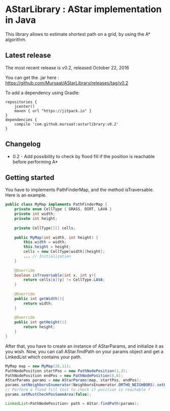 AStarLibrary : AStar implementation in Java
===========================================

This library allows to estimate shortest path on a grid, by using the A\* algorithm.

Latest release
---------------

The most recent release is v0.2, released October 22, 2016

You can get the .jar here : https://github.com/Mursaat/AStarLibrary/releases/tag/v0.2

To add a dependency using Gradle:
```
repositories {
	jcenter()
	maven { url "https://jitpack.io" }
}
dependencies {
	compile 'com.github.mursaat:astarlibrary:v0.2'
}
```

Changelog
---------------

* 0.2 - Add possibility to check by flood fill if the position is reachable before performing A*

Getting started
---------------

You have to implements PathFinderMap, and the method isTraversable. Here is an example.
```java
public class MyMap implements PathFinderMap {
	private enum CellType { GRASS, DIRT, LAVA }
	private int width;
	private int height;
    
	private CellType[][] cells;
    
	public MyMap(int width, int height) {
		this.width = width;
		this.height = height;
		cells = new CellType[width][height];
		... // Initialization
	}
    
	@Override
	boolean isTraversable(int x, int y){
		return cells[x][y] != CellType.LAVA;
	}
    
	@Override
	public int getWidth(){
		return width;
	}
    
	@Override
	public int getHeight(){
		return height;
	}
}
```

After that, you have to create an instance of AStarParams, and initialize it as you wish.
Now, you can call AStar.findPath on your params object and get a LinkedList which contains your path.
```java
MyMap map = new MyMap(26,11);
PathNodePosition startPos = new PathNodePosition(1,3);
PathNodePosition endPos = new PathNodePosition(8,6);
AStarParams params = new AStarParams(map, startPos, endPos);
params.setNeighborsEnumerator(NeighborsEnumerator.ORTHO_NEIGHBORS).setHeuristic(DistanceCalculator.MANHATTAN_DISTANCE)
// Perform a flood fill test to check if position is reachable ?
params.setMustCheckPosSameArea(false);

LinkedList<PathNodePosition> path = AStar.findPath(params);
```
